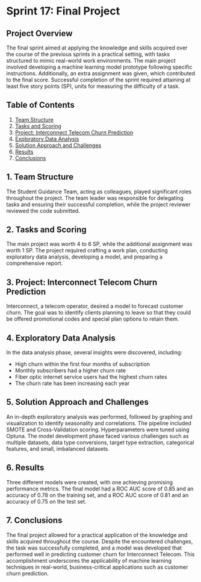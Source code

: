 # Sprint 17: Final Project

## Project Overview

The final sprint aimed at applying the knowledge and skills acquired over the course of the previous sprints in a practical setting, with tasks structured to mimic real-world work environments. The main project involved developing a machine learning model prototype following specific instructions. Additionally, an extra assignment was given, which contributed to the final score. Successful completion of the sprint required attaining at least five story points (SP), units for measuring the difficulty of a task.

## Table of Contents

1. [Team Structure](#team-structure)
2. [Tasks and Scoring](#tasks)
3. [Project: Interconnect Telecom Churn Prediction](#project)
4. [Exploratory Data Analysis](#eda)
5. [Solution Approach and Challenges](#solution)
6. [Results](#results)
7. [Conclusions](#conclusions)

<a name="team-structure"></a>
## 1. Team Structure

The Student Guidance Team, acting as colleagues, played significant roles throughout the project. The team leader was responsible for delegating tasks and ensuring their successful completion, while the project reviewer reviewed the code submitted.

<a name="tasks"></a>
## 2. Tasks and Scoring

The main project was worth 4 to 6 SP, while the additional assignment was worth 1 SP. The project required crafting a work plan, conducting exploratory data analysis, developing a model, and preparing a comprehensive report.

<a name="project"></a>
## 3. Project: Interconnect Telecom Churn Prediction

Interconnect, a telecom operator, desired a model to forecast customer churn. The goal was to identify clients planning to leave so that they could be offered promotional codes and special plan options to retain them.

<a name="eda"></a>
## 4. Exploratory Data Analysis

In the data analysis phase, several insights were discovered, including:

- High churn within the first four months of subscription
- Monthly subscribers had a higher churn rate
- Fiber optic internet service users had the highest churn rates
- The churn rate has been increasing each year

<a name="solution"></a>
## 5. Solution Approach and Challenges

An in-depth exploratory analysis was performed, followed by graphing and visualization to identify seasonality and correlations. The pipeline included SMOTE and Cross-Validation scoring. Hyperparameters were tuned using Optuna. The model development phase faced various challenges such as multiple datasets, data type conversions, target type extraction, categorical features, and small, imbalanced datasets.

<a name="results"></a>
## 6. Results

Three different models were created, with one achieving promising performance metrics. The final model had a ROC AUC score of 0.85 and an accuracy of 0.78 on the training set, and a ROC AUC score of 0.81 and an accuracy of 0.75 on the test set.

<a name="conclusions"></a>
## 7. Conclusions

The final project allowed for a practical application of the knowledge and skills acquired throughout the course. Despite the encountered challenges, the task was successfully completed, and a model was developed that performed well in predicting customer churn for Interconnect Telecom. This accomplishment underscores the applicability of machine learning techniques in real-world, business-critical applications such as customer churn prediction.
